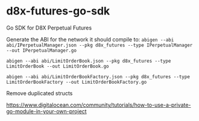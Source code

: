 # d8x-futures-go-sdk

Go SDK for D8X Perpetual Futures

Generate the ABI for the network it should compile to:
`abigen --abi abi/IPerpetualManager.json --pkg d8x_futures --type IPerpetualManager --out IPerpetualManager.go`

`abigen --abi abi/LimitOrderBook.json --pkg d8x_futures --type LimitOrderBook --out LimitOrderBook.go`

`abigen --abi abi/LimitOrderBookFactory.json --pkg d8x_futures --type LimitOrderBookFactory --out LimitOrderBookFactory.go`

Remove duplicated structs

https://www.digitalocean.com/community/tutorials/how-to-use-a-private-go-module-in-your-own-project
